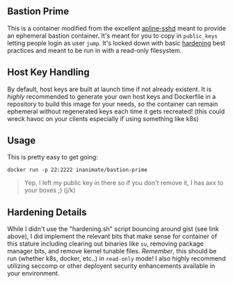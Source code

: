 ## Bastion Prime

This is a container modified from the excellent [apline-sshd](https://github.com/sickp/docker-alpine-sshd) meant
to provide an ephemeral bastion container. It's meant for you to copy in `public_keys`
letting people login as user `jump`. It's locked down with basic [hardening](https://gist.github.com/jumanjiman/f9d3db977846c163df12) best practices and meant to be run in with a read-only filesystem.

## Host Key Handling

By default, host keys are built at launch time if not already existent.
It is *highly* recommended to generate your own host keys and Dockerfile in a repository
to build this image for your needs, so the container can remain ephemeral without regenerated keys
each time it gets recreated! (this could wreck havoc on your clients especially if using something like k8s)

## Usage

This is pretty easy to get going:

```
docker run -p 22:2222 inanimate/bastion-prime
```

> Yep, I left my public key in there so if you don't remove it, I has axx to your boxes ;) (j/k)

## Hardening Details

While I didn't use the "hardening.sh" script bouncing around gist (see link above), I did implement the relevant bits
that make sense for container of this stature including clearing out binaries like `su`, removing package manager bits, and remove kernel tunable files. *Remember*, this should be run (whether k8s, docker, etc..) in `read-only` mode! I also highly recommend utilizing seccomp or other deployent security enhancements available in your environment.
